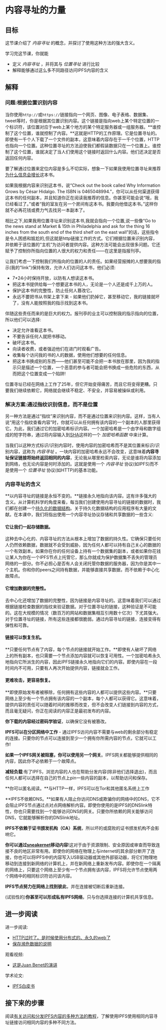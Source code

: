 # 内容寻址的力量

## 目标

这节课介绍了 _内容寻址_ 的概念，并探讨了使用这种方法的强大含义。

学习完这节课，你就能

* 定义 _内容寻址_ ，并将其与 _位置寻址_ 进行比较
* 解释能够通过这么多不同路径访问IPFS内容的含义

## 解释

### 问题:根据位置识别内容

当你使用`http://`或`https://`链接指向一个网页、图像、电子表格、数据集、tweet等时，你是根据其位置识别内容。这个链接是指向web上某个特定位置的一个标识符，该位置对应于web上某个地方的某个特定服务器或一组服务器。**谁控制了这个位置，谁就控制了内容。**这就是HTTP的工作原理。它是位置寻址的。即使有一千个人下载了一个文件的副本，这意味着内容存在于一千个位置，HTTP也指向一个位置。这种位置寻址的方法迫使我们都假装数据只在一个位置上。谁控制了这个位置，谁就决定了当人们使用这个链接时返回什么内容。他们还决定是否返回任何内容。

要了解通过位置来定位内容是多么不切实际，想象一下如果我使用位置寻址来推荐[为什么信息会增长](http://www.goodreads.com/book/show/20763722-why-information-grows)这本书。

如果我根据内容来识别这本书，说“Check out the book called Why Information Grows by César Hidalgo. The ISBN is 0465048994.”，你可以从任何渠道获得这本书的任何副本，并且知道你正在阅读我推荐的信息。你甚至可能会说“哦，我已经看过了。”或者“我的室友在另一个房间有这本书。我要向他借这本书。”这样你就不必再花钱或费力气去找另一本副本了。

相比之下,如果我用位置寻址来识别这本书,我就会指向一个位置,说一些像“Go to the news stand at Market & 15th in Philadelphia and ask for the thing 16 inches from the south end of the third shelf on the east wall”的话，这些指令是令人困惑和尴尬的,但这就是http链接工作的方式。它们根据位置来识别内容，并依赖于该位置的“主机”为访问者提供内容。这种方法可能会出现很多问题。它还赋予了控制你所指向位置的人很大的权力和责任——在这里是指报刊亭。

让我们考虑一下控制我们所指向的位置的人的责任。如果经营报摊的人想要我的指示(我的“link”)保持有效，允许人们访问这本书，他们必须:

* 7*24小时保持开放，以防有人想读这本书。
* 把这本书提供给每一个想要这本书的人，无论是一个人还是成千上万的人。
* 保护这本书的完整性，防止任何人篡改它。
* 永远不要把书从书架上拿下来 - 如果他们扔掉它，甚至移动它，我的链接就坏了，没有人能按照我的指示找到这本书。

伴随这些责任而来的是巨大的权力。报刊亭的业主可以控制我的指示指向的位置，所以他们可以选择:

* 决定允许谁看这本书。
* 不要告诉任何人就把书移动。
* 破坏这本书。
* 向读者收费，或者强迫他们在进门时观看广告。
* 收集每个访问我的书的人的数据，使用他们想要的任何信息。
* 把这本书换成别的东西——他们甚至可能不会把一本书放在那里，因为我的指示只是描述一个位置，一个恶意的参与者可能会把书换成一些危险的东西，从而把这个位置变成一个陷阱!

位置寻址已经在网络上工作了25年，但它开始变得痛苦，而且它将变得更糟。只要我们继续依赖它，网络就会继续不稳定、不安全，并容易被操纵或利用。

### 解决方案:通过指纹识别信息，而不是位置

另一种方法是通过“指纹”来识别内容，而不是通过位置来识别内容。这样，当有人说“用这个指纹查看内容”时，你就可以从任何拥有该内容的一个副本的人那里获得它。为此，我们通过它的加密哈希标识内容。一个加密哈希是一个由字母和数字组成的短字符串，通过将内容输入到[SHA](https://en.wikipedia.org/wiki/SHA-3)这样的一个 _加密哈希函数_ 中来计算。

当我们以这种方式标识/识别内容时，使用内容的加密哈希而不是其位置来标识/识别内容，这称为 _内容寻址_ 。一块内容的加密哈希永远不会改变，这意味着**内容寻址保证链接将始终返回相同的内容**，无论我从哪里检索内容，无论是谁将内容添加到网络，也无论内容是何时添加的。这就是使用一个 _内容寻址_ 协议(如IPFS)而不是使用一个 _位置寻址_ 协议(如HTTP)的基本功能。

### 内容寻址的含义

**以内容寻址的链接是永恒不变的。**链接永久地指向该内容。这有许多强大的含义。从计算机科学的角度来看，每当我们创建使用内容寻址的链接的数据时，我们都在创建一个[持久化的数据结构](https://en.wikipedia.org/wiki/Persistent_data_structure)。关于持久化数据结构的应用程序有大量的文献。在本课中，我们将指出使用一个内容寻址协议存储和共享数据的一些含义:

#### 它让我们一起存储数据。

这种去中心化的、内容寻址的方法从根本上增加了数据的持久性。它确保只要任何人仍然依赖数据，数据就不会受到威胁，因为任何人都可以持有自己关心的数据的一个有效副本。如果你在你的任何设备上持有一个数据集的副本，或者如果你花钱让某人为你在一个IPFS节点上托管它，那么你就成为保护数据集不丢失的管理员网络的一部分。你不必担心是否有人会关闭托管你数据的服务器，因为你是其中一个主机。你和你的peers之间持有数据，并能够直接共享数据，而不依赖于中心化故障点。

#### 它增加数据的完整性。

去中心化还增加了数据的完整性，因为链接是内容寻址的。这意味着我们可以通过根据链接检查数据的指纹来验证数据。对于位置寻址的链接，这种验证是不可能的。这在大规模的情况（数百万的网站和数据集相互引用数十亿次）下尤其强大。对于位置寻址的链接，所有这些连接都很脆弱。通过内容寻址的链接，连接变得有弹性和可靠。

#### 链接可以恢复生机。

**只要任何节点有了内容，每个节点的链接就开始工作。**即使有人破坏了网络上的所有副本，也只需要一个节点添加内容就可以恢复可用性。一个加密哈希永久地指向它所派生的内容，因此IPFS链接永久地指向它们的内容。即使内容在一段时间内不可用，只要有人再次开始提供内容，链接就会工作。

#### 更难攻击，更容易恢复。

**即使原始发布者被移除，任何拥有这些内容的人都可以提供这些内容。**只要网络上至少有一个节点拥有该内容的一个副本，每个人都可以获得它。这意味着，提供内容的责任可以随着时间的推移而改变，但不会改变人们链接到内容的方式，而且毫无疑问，你正在阅读的内容正是最初发布的内容。

**你下载的内容经过密码学验证**，以确保它没有被篡改。

**IPFS可以在分区网络中工作** - 通过IPFS访问内容不需要与web的剩余部分有稳定的连接。只要你的节点可以连接到至少一个拥有你所需内容的节点，它就可以工作!

**如果一个IPFS网关被阻塞，你可以使用另一个网关**。IPFS网关都能够提供相同的内容，因此你不必依赖于一个故障点。

**减轻负载**:有了IPFS，浏览内容的人也在帮助分发内容(除非他们选择退出)，而且任何人都可以选择在自己的节点上pin一些内容的副本，以帮助访问和保存。

**你可以匿名阅读。**与HTTP一样，IPFS可以在Tor和其他匿名系统上工作

**IPFS不依赖DNS。**如果有人阻止你访问DNS或欺骗你的网络中的DNS，它不会阻止IPFS节点通过点对点网络解析内容。即使你使用的是IPFS的DNSlink特性，你也只需要找到一个能够访问DNS的网关。只要你所依赖的网关能够访问DNS，它就能够解析你的DNSlink地址。

**IPFS不依赖于证书颁发机构（CA）系统**，所以坏的或腐败的证书颁发机构不会影响它。

**你可以通过[sneakernet](https://en.wikipedia.org/wiki/Sneakernet)移动内容**!这对于由于资源限制、安全原因或审查而导致连接不良的地区非常有用。即使你的网络在物理上与internet的其余部分断开了连接，你也可以将IPFS中的内容写入USB驱动器或其他外部驱动器，将它们物理地移动到连接到新网络的计算机上，并在新网络上重新发布内容。即使你在一个隔离的网络上，只要这个网络上至少有一个节点拥有该内容，IPFS将允许节点使用两个网络中的相同标识符访问该内容。

**IPFS节点努力在网络上找到彼此**，并在连接被切断后重新连接。

(试验性的)**你甚至可以形成私有IPFS网络**，只与你选择连接的计算机共享信息。

## 进一步阅读

进一步阅读:

* [HTTP过时了。是时候使用分布式的、永久的web了](https://ipfs.io/ipfs/QmNhFJjGcMPqpuYfxL62VVB9528NXqDNMFXiqN5bgFYiZ1/its-time-for-the-permanent-web.html)
* [保存濒危数据的说明](https://github.com/ipfs/community/blob/master/articles/endangered-data.md)

观看视频:

* [这是Juan Benet的演讲](https://youtu.be/2RCwZDRwk48?t=847)

学术论文:

* [IPFS白皮书](https://github.com/ipfs/papers/raw/master/ipfs-cap2pfs/ipfs-p2p-file-system.pdf)

## 接下来的步骤

阅读[有关访问和分发IPFS内容的多种方法的教程](./)，了解使用IPFS使用相同内容寻址链接访问相同内容的多种不同方法。
